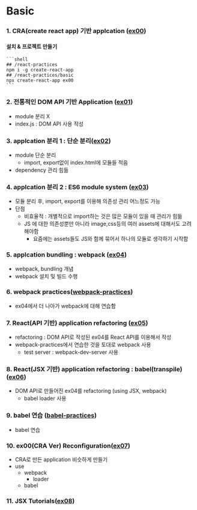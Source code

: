 # Basic

### 1. CRA(create react app) 기반 applcation ([ex00](ex00))

#### 설치 & 프로젝트 만들기
    ```shell
    ## /react-practices
    npm i -g create-react-app
    ## /react-practices/basic
    npx create-react-app ex00
    ```

### 2. 전통적인 DOM API 기반 Application ([ex01](ex01))

* module 분리 X
* index.js : DOM API 사용 작성

### 3. applcation 분리 1 : 단순 분리([ex02](ex02))

* module 단순 분리 
    * import, export없이 index.html에 모듈들 적음
* dependency 관리 힘듦

### 4. applcation 분리 2 : ES6 module system ([ex03](ex03))

* 모듈 분리 후, import, export를 이용해 의존성 관리 어느정도 가능
* 단점
    * 비효율적 : 개별적으로 import하는 것은 많은 모듈이 있을 때 관리가 힘듦
    * JS 에 대한 의존성뿐만 아니라 image,css등의 여러 assets에 대해서도 고려해야함
        * 요즘에는 assets들도 JS와 함께 묶어서 하나의 모듈로 생각하기 시작함

### 5. applcation bundling : webpack ([ex04](ex04))

* webpack, bundling 개념
* webpack 설치 및 빌드 수행

### 6. webpack practices([webpack-practices](webpack-practices))

* ex04에서 더 나아가 webpack에 대해 연습함

### 7. React(API 기반) application refactoring ([ex05](ex05))

* refactoring : DOM API로 작성된 ex04를 React API를 이용해서 작성
* webpack-practices에서 연습한 것을 토대로 webpack 사용
    * test server : webpack-dev-server 사용

### 8. React(JSX 기반) application refactoring : babel(transpile) ([ex06](ex06))

* DOM API로 만들어진 ex04를 refactoring (using JSX, webpack)
    * babel loader 사용

### 9. babel 연습 ([babel-practices](babel-practices))

* babel 연습

### 10. ex00(CRA Ver) Reconfiguration([ex07](ex07))

* CRA로 만든 application 비슷하게 만들기
* use
    * webpack
        * loader
    * babel

### 11. JSX Tutorials([ex08](ex08))